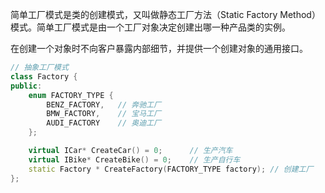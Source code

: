 简单工厂模式是类的创建模式，又叫做静态工厂方法（Static Factory Method）模式。简单工厂模式是由一个工厂对象决定创建出哪一种产品类的实例。

在创建一个对象时不向客户暴露内部细节，并提供一个创建对象的通用接口。

```cpp
// 抽象工厂模式
class Factory {
public:
    enum FACTORY_TYPE {
        BENZ_FACTORY,   // 奔驰工厂
        BMW_FACTORY,    // 宝马工厂
        AUDI_FACTORY    // 奥迪工厂
    };

    virtual ICar* CreateCar() = 0;      // 生产汽车
    virtual IBike* CreateBike() = 0;    // 生产自行车
    static Factory * CreateFactory(FACTORY_TYPE factory); // 创建工厂
};
```